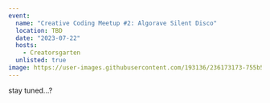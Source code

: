 ```yaml
---
event:
  name: "Creative Coding Meetup #2: Algorave Silent Disco"
  location: TBD
  date: "2023-07-22"
  hosts:
    - Creatorsgarten
  unlisted: true
image: https://user-images.githubusercontent.com/193136/236173173-755b513b-6398-46a7-9fcb-ced21153c094.png
---
```


stay tuned…?
